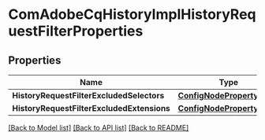 # ComAdobeCqHistoryImplHistoryRequestFilterProperties

## Properties
Name | Type | Description | Notes
------------ | ------------- | ------------- | -------------
**HistoryRequestFilterExcludedSelectors** | [**ConfigNodePropertyArray**](configNodePropertyArray.md) |  | [optional] 
**HistoryRequestFilterExcludedExtensions** | [**ConfigNodePropertyArray**](configNodePropertyArray.md) |  | [optional] 

[[Back to Model list]](../README.md#documentation-for-models) [[Back to API list]](../README.md#documentation-for-api-endpoints) [[Back to README]](../README.md)



